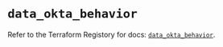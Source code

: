 # `data_okta_behavior`

Refer to the Terraform Registory for docs: [`data_okta_behavior`](https://registry.terraform.io/providers/okta/okta/4.1.0/docs/data-sources/behavior).
